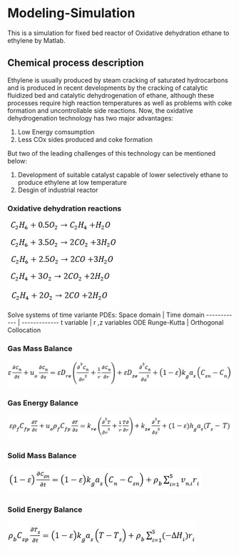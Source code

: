 # Modeling-Simulation

This is a simulation for fixed bed reactor of Oxidative dehydration ethane to ethylene by Matlab.

## Chemical process description

   Ethylene is usually produced by steam cracking of saturated hydrocarbons and is produced in recent developments by the cracking of catalytic fluidized bed and catalytic dehydrogenation of ethane,
although these processes require high reaction temperatures as well as problems with coke formation and uncontrollable side reactions. Now, the oxidative dehydrogenation technology has two major advantages:
1. Low Energy comsumption
2. Less COx sides produced and coke formation

But two of the leading challenges of this technology can be mentioned below:
1. Development of suitable catalyst capable of lower selectively ethane to produce ethylene at low temperature
2. Desgin of industrial reactor

### Oxidative dehydration reactions
![ODH Reactions](/Rxns.JPG)

Solve systems of time variante PDEs:
Space domain | Time domain
------------ | -------------
  t variable | r ,z variables
ODE Runge-Kutta | Orthogonal Collocation 

### Gas Mass Balance
![Gas](/GasMass.JPG)

### Gas Energy Balance
![Gas](/GasEnergy.JPG)

### Solid Mass Balance
![Solid](/SolidMass.JPG)

### Solid Energy Balance
![Solid](/SolidEnergy.JPG)
